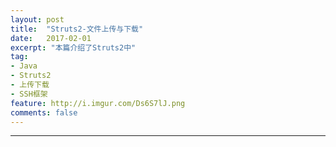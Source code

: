 ```yaml
---
layout: post
title:  "Struts2-文件上传与下载"
date:   2017-02-01
excerpt: "本篇介绍了Struts2中"
tag:
- Java 
- Struts2
- 上传下载
- SSH框架
feature: http://i.imgur.com/Ds6S7lJ.png
comments: false
---   
```



> 
>  
>  

***

